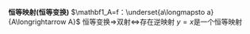 **恒等映射(恒等变换)**
$\mathbf1_A=f：\underset{a\longmapsto a}
{A\longrightarrow A}$
恒等变换$\Rightarrow$双射$\Leftrightarrow$存在逆映射
$y=x$是一个恒等映射
